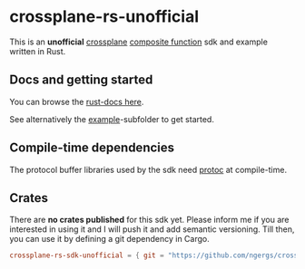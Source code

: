 # crossplane-rs-unofficial

This is an **unofficial** [crossplane](https://www.crossplane.io/) [composite function](https://docs.crossplane.io/latest/guides/write-a-composition-function-in-go/) sdk and example written in Rust.

## Docs and getting started

You can browse the [rust-docs here](https://ngergs.github.io/crossplane-rs-unofficial/).

See alternatively the [example](example)-subfolder to get started.

## Compile-time dependencies

The protocol buffer libraries used by the sdk need [protoc](https://protobuf.dev/installation/) at compile-time.

## Crates

There are **no crates published** for this sdk yet.
Please inform me if you are interested in using it and I will push it and add semantic versioning.
Till then, you can use it by defining a git dependency in Cargo.

```toml
crossplane-rs-sdk-unofficial = { git = "https://github.com/ngergs/crossplane-rs-unofficial.git" }
```
